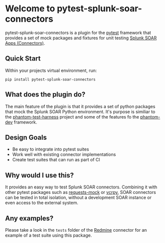 # Welcome to pytest-splunk-soar-connectors

pytest-splunk-soar-connectors is a plugin for the [pytest](https://docs.pytest.org) framework that provides a set of mock packages and fixtures for unit testing [Splunk SOAR Apps (Connectors)](https://docs.splunk.com/Documentation/SOAR/current/DevelopApps/Overview).

## Quick Start

Within your projects virtual environment, run:
```
pip install pytest-splunk-soar-connectors
```

## What does the plugin do?

The main feature of the plugin is that it provides a set of python packages that mock the Splunk SOAR Python environment. It's purpose is similiar to the [phantom-test-harness](https://github.com/iforrest/phantom-test-harness) project and
some of the features fo the [phantom-dev](https://gitlab.com/phantom6/phantom-dev/) framework.

## Design Goals

- Be easy to integrate into pytest suites
- Work well with existing connector implementations
- Create test suites that can run as part of CI 

## Why would I use this?

It provides an easy way to test Splunk SOAR connectors. Combining it with other pytest packages such as [requests-mock](https://requests-mock.readthedocs.io/en/latest/overview.html) or [vcrpy](https://vcrpy.readthedocs.io/), SOAR connectors
can be tested in total isolation, without a development SOAR instance or even access to the external system.


## Any examples?

Please take a look in the `tests` folder of the  [Redmine](https://github.com/splunk-soar-connectors/redmine) connector for an example of a test suite using this package.